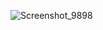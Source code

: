 ![Screenshot_9898](https://user-images.githubusercontent.com/74148134/192072708-0b2b6fb3-5f71-4992-918f-f74b8c60364b.png)
